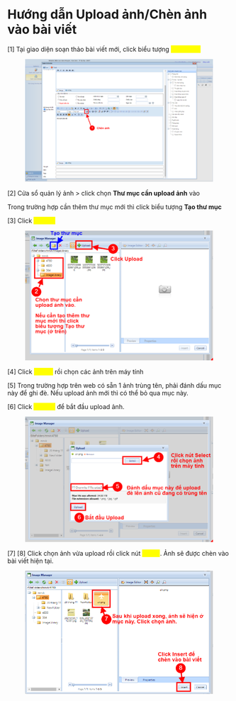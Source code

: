 # Hướng dẫn Upload ảnh/Chèn ảnh vào bài viết

\[1] Tại giao diện soạn thảo bài viết mới, click biểu tượng <mark style="color:yellow;">**Chèn Ảnh**</mark>

<figure><img src="../.gitbook/assets/image (9) (1).png" alt=""><figcaption></figcaption></figure>

\[2] Cửa sổ quản lý ảnh > click chọn **Thư mục cần upload ảnh** vào

Trong trường hợp cần thêm thư mục mới thì click biểu tượng **Tạo thư mục**

\[3] Click <mark style="color:yellow;">**Upload**</mark>

<figure><img src="../.gitbook/assets/image (43).png" alt=""><figcaption></figcaption></figure>

\[4] Click <mark style="color:yellow;">**Select**</mark> rồi chọn các ảnh trên máy tính

\[5] Trong trường hợp trên web có sẵn 1 ảnh trùng tên, phải đánh dấu mục này để ghi đè. Nếu upload ảnh mới thì có thể bỏ qua mục này.

\[6] Click <mark style="color:yellow;">**Upload**</mark> để bắt đầu upload ảnh.

<figure><img src="../.gitbook/assets/image (100).png" alt=""><figcaption></figcaption></figure>

\[7] \[8] Click chọn ảnh vừa upload rồi click nút <mark style="color:yellow;">**Insert**</mark>. Ảnh sẽ được chèn vào bài viết hiện tại.

<figure><img src="../.gitbook/assets/image (45).png" alt=""><figcaption></figcaption></figure>


